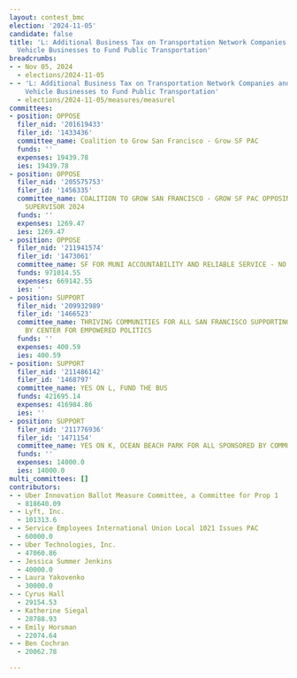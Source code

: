 ```yaml
---
layout: contest_bmc
election: '2024-11-05'
candidate: false
title: 'L: Additional Business Tax on Transportation Network Companies and Autonomous
  Vehicle Businesses to Fund Public Transportation'
breadcrumbs:
- - Nov 05, 2024
  - elections/2024-11-05
- - 'L: Additional Business Tax on Transportation Network Companies and Autonomous
    Vehicle Businesses to Fund Public Transportation'
  - elections/2024-11-05/measures/measurel
committees:
- position: OPPOSE
  filer_nid: '201619433'
  filer_id: '1433436'
  committee_name: Coalition to Grow San Francisco - Grow SF PAC
  funds: ''
  expenses: 19439.78
  ies: 19439.78
- position: OPPOSE
  filer_nid: '205575753'
  filer_id: '1456335'
  committee_name: COALITION TO GROW SAN FRANCISCO - GROW SF PAC OPPOSING PRESTON FOR
    SUPERVISOR 2024
  funds: ''
  expenses: 1269.47
  ies: 1269.47
- position: OPPOSE
  filer_nid: '211941574'
  filer_id: '1473061'
  committee_name: SF FOR MUNI ACCOUNTABILITY AND RELIABLE SERVICE - NO ON PROP L
  funds: 971014.55
  expenses: 669142.55
  ies: ''
- position: SUPPORT
  filer_nid: '209932989'
  filer_id: '1466523'
  committee_name: THRIVING COMMUNITIES FOR ALL SAN FRANCISCO SUPPORTING PROP E, SPONSORED
    BY CENTER FOR EMPOWERED POLITICS
  funds: ''
  expenses: 400.59
  ies: 400.59
- position: SUPPORT
  filer_nid: '211486142'
  filer_id: '1468797'
  committee_name: YES ON L, FUND THE BUS
  funds: 421695.14
  expenses: 416984.86
  ies: ''
- position: SUPPORT
  filer_nid: '211776936'
  filer_id: '1471154'
  committee_name: YES ON K, OCEAN BEACH PARK FOR ALL SPONSORED BY COMMUNITY NONPROFITS
  funds: ''
  expenses: 14000.0
  ies: 14000.0
multi_committees: []
contributors:
- - Uber Innovation Ballot Measure Committee, a Committee for Prop 1
  - 818640.09
- - Lyft, Inc.
  - 101313.6
- - Service Employees International Union Local 1021 Issues PAC
  - 60000.0
- - Uber Technologies, Inc.
  - 47060.86
- - Jessica Summer Jenkins
  - 40000.0
- - Laura Yakovenko
  - 30000.0
- - Cyrus Hall
  - 29154.53
- - Katherine Siegal
  - 28788.93
- - Emily Horsman
  - 22074.64
- - Ben Cochran
  - 20062.78

---
```


